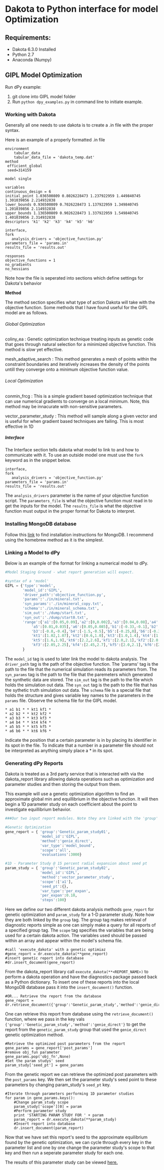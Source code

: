  Dakota to Python interface for model Optimization
=================================================
Requirements:
-------------
* Dakota 6.3.0 Installed
* Python 2.7
* Anaconda (Numpy)

GIPL Model Optimization 
-----------------------
Run dPy example:
1. git clone into GIPL model folder
2. Run `python dpy_examples.py` in command line to initiate example.


### Working with Dakota
  Generally all one needs to use dakota is to create a .in file with the proper
  syntax.

  Here is an example of a properly formatted .in file
```
environment
	tabular_data
	tabular_data_file = 'dakota_temp.dat'
method 
 efficient_global 
 seed=314159
 
model single

variables
continuous_design = 6
initial_point 1.036500809 0.8026228473 1.237922959 1.449840745 1.301039856 2.214932838
lower_bounds 0.936500809 0.7026228473 1.137922959 1.349840745 1.201039856 2.114932838
upper_bounds 1.136500809 0.9026228473 1.337922959 1.549840745 1.401039856 2.314932838
descriptors 'k1' 'k2' 'k3' 'k4' 'k5' 'k6'

interface,
fork
   analysis_drivers = 'objective_function.py'
parameters_file = 'params.in'
results_file = 'results.out'

responses
objective_functions = 1
no_gradients
no_hessians
```
 Note how the file is seperated into sections which define settings for Dakota's behavior

**Method**

 The method section specifies what type of action Dakota will take with the objective function.
 Some methods that I have found useful for the GIPL model are as follows.

###### Global Optimization

 coliny_ea
 :  Genetic optimization technique treating inputs as genetic code that goes through natural selection for a minimized objective function. This method is *slow* yet effective.

 mesh_adaptive_search
 :  This method generates a mesh of points within the constraint boundaries and iteratively increases the density of the points untill they converge onto a minimum objective function value.

###### Local Optimization
 
 conmin_frcg
 :  This is a simple gradient based optimization technique that can use numerical gradients to converge on a local minimum. Note, this method may be innacurate with non-sensitive parameters.

 vector_parameter_study
 : This method will sample along a given vector and is useful for when gradient based techniques are failing. This is most effective in 1D

 ##### Interface
 The Interface section tells dakota what model to link to and how to communicate with it.
 To use an outside model one must use the `fork` keyword as in the snippet below.
```
interface,
fork
   analysis_drivers = 'objective_function.py'
parameters_file = 'params.in'
results_file = 'results.out'
```
 The `analysis_drivers` parameter is the name of your objective function script.
 The `parameters_file` is what the objective function must read in to get the inputs for the model. The `results_file` is what the objective function must output in the proper format for Dakota to interpret.

### Installing MongoDB database
Follow this [link](https://docs.mongodb.com/manual/tutorial/install-mongodb-on-os-x/) to find installation instructions for MongoDB. I recommend using the homebrew method as it is the simplest.

### Linking a Model to dPy
Below is an example of the format for linking a numerical model to dPy.
``` Python
#Model Staging Ground - what report generation will expect.

#syntax of a 'model'
GIPL = {'type':'model',
        'model_id':'GIPL',
        'driver_path':'objective_function.py',
        'params':'./in/mineral.txt',
        'syn_params':'./in/mineral_copy.txt',
        'schema':'./in/mineral_schema.txt',
        'sim_out':'./dump/start.txt',
        'syn_out':'./dump/start0.txt',
        'range':{'a1':[0.05,0.09],'a2':[0,0.002],'a3':[0.04,0.08],'a4':[0.04,0.08],
            'a5':[0.01,0.035],'a6':[0.05,0.085],'b1':[-0.33,-0.1],'b2':[-1.1,-0.7],
            'b3':[-0.8,-0.4],'b4':[-1.5,-0.5],'b5':[-0.25,0],'b6':[-0.35,-0.1],
            'kt1':[1.02,1.07],'kt2':[0.6,1.0],'kt3':[1.0,1.4],'kt4':[1.2,1.6],
            'kt5':[1.6,1.9],'kt6':[2.2,2.6],'kf1':[2.0,2.1],'kf2':[2.0,2.1],
            'kf3':[2.05,2.25],'kf4':[2.45,2.7],'kf5':[2.0,2.1],'kf6':[2.4,2.8]}
        }

```
The `model_id` tag is used to later link the model to dakota analysis. The `driver_path` tag is the path of the objective function. The 'params' tag is the path to the file that the numerical simulation reads its parameters from. The `syn_params` tag is the path to the file that the paremeters which generated the synthetic data are stored. The `sim_out` tag is the path to the file which holds the simulation out data. The `syn_out` tag is the path to the file that has the sythetic truth simulation out data. The `schema` file is a special file that holds the structure and gives variable key names to the parameters in the `params` file. Observe the schema file for the GIPL model.
```
* a1 b1 * * kt1 kf1 *
* a2 b2 * * kt2 kf2 *
* a3 b3 * * kt3 kf3 *
* a4 b4 * * kt4 kf4 *
* a5 b5 * * kt5 kf5 *
* a6 b6 * * kt6 kf6 *

```
Indicate the position that a certain parameter is in by placing its identifier in its spot in the file. To indicate that a number in a parameter file should not be interpreted as anything simply place a * in its spot.

### Generating dPy Reports

Dakota is treated as a 3rd party service that is interacted with via the dakota_report library allowing dakota operations such as optimization and parameter studies and then storing the output from them.

This example will use a genetic optimization algorithm to find an approximate global min and equillibrium in the objective function. It will then begin a 1D parameter study on each coefficient about the point to investigate equillibrium behavior.
``` Python
###Our two input report modules. Note they are linked with the 'group' tag

#Genetic Optimization
gene_report = { 'group':'Genetic_param_study01',
                'model_id':'GIPL',
                'method':'genie_direct',
                'var_type':'model_bound',
                'scope':'all',
                'evaluations':3000}

#1D - Parameter Study @ 15 percent radial expansion about seed pt
param_study = { 'group':'Genetic_param_study02',
                'model_id':'GIPL',
                'method':'vector_parameter_study',
                'scope':['a1'],
                'seed_pt':{},
                'var_type':'per_expan',
                'per_expan':0.10,
                'steps':100}

```
Here we define our two different dakota analysis methods `gene_report` for genetic optimization and `param_study` for a 1-D parameter study. Note how they are both linked by the `group` tag. The group tag makes retrieval of diagnostic reports simple as one can simply make a query for all reports of a specified group tag. The `scope` tag specifies the variables that are being used for a certain dakota action. The variables used should be passed within an array and appear within the model's schema file. 
```
#call 'execute_dakota' with a genetic optimiaz
#gene_report = dr.execute_dakota(**gene_report)
#insert genetic report into database
#dr.insert_document(gene_report)
```
From the dakota_report library call `execute_dakota(**<REPORT_NAME>)` to perform a dakota operation and have the diagnostics package passed back as a Python dictionary. To insert one of these reports into the local MongoDB database pass it into the `insert_document()` function.
```
#OR... Retrieve the report from the database
gene_report = dr.retrieve_document({'group':'Genetic_param_study','method':'genie_direct'})
```
One can retrieve this report from database using the `retrieve_document()` function, where we pass in the key vals `{'group':'Genetic_param_study','method':'genie_direct'}` to get the report from the `genetic_param_study` group that used the `genie_direct` genetic optimization method.
```
#Retrieve the optimized post parameters from the report
gene_params = gene_report['post_params']
#remove obj_fun parameter
gene_params.pop('obj_fn',None)
#Set the param studys' seed
param_study['seed_pt'] = gene_params
```
From the genetic report we can retrieve the optimized post parameters with the `post_params` key. We then set the parameter study's seed point to these parameters by changing param_study's `seed_pt` key.

```
#Iterate through parameters performing 1D parameter studies
for param in gene_params.keys():
    #Change param_study scope
    param_study['scope'][0] = param
    #Perform parameter study
    print 'STARTING PARAM STUDY FOR ' + param
    param_report = dr.execute_dakota(**param_study)
    #Insert report into database
    dr.insert_document(param_report)
```
Now that we have set this report's seed to the approximate equilibrium found by the genetic optimization, we can cycle through every key in the parameter list and one by one change the parameter study's scope to that key and then run a seperate parameter study for each one.

The results of this parameter study can be viewed [here.](https://github.com/JasonCyrus/dakota-tools/blob/master/Visualize_Report.ipynb)
